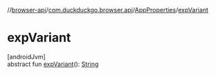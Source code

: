//[browser-api](../../../index.md)/[com.duckduckgo.browser.api](../index.md)/[AppProperties](index.md)/[expVariant](exp-variant.md)

# expVariant

[androidJvm]\
abstract fun [expVariant](exp-variant.md)(): [String](https://kotlinlang.org/api/latest/jvm/stdlib/kotlin/-string/index.html)
